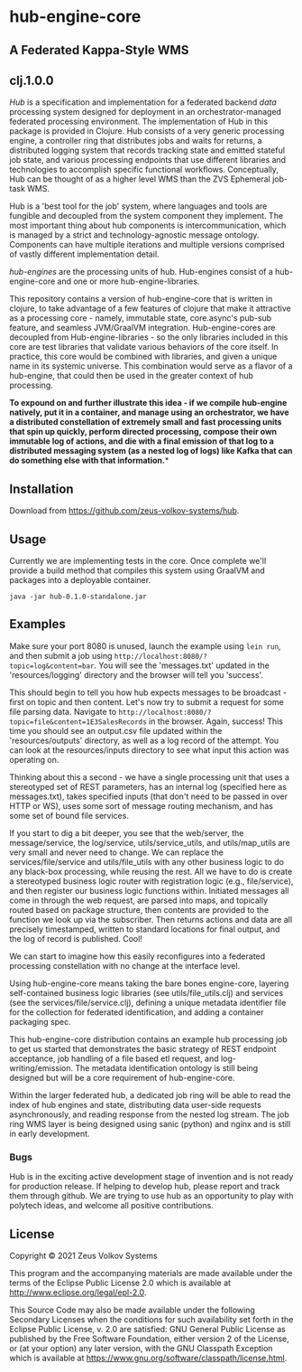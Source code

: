 # hub-engine-core

## A Federated Kappa-Style WMS

## clj.1.0.0

*Hub* is a specification and implementation for a federated backend *data* processing system designed for deployment in an orchestrator-managed federated processing environment. The implementation of Hub in this package is provided in Clojure. Hub consists of a very generic processing engine, a controller ring that distributes jobs and waits for returns, a distributed logging system that records tracking state and emitted stateful job state, and various processing endpoints that use different libraries and technologies to accomplish specific functional workflows. Conceptually, Hub can be thought of as a higher level WMS than the ZVS Ephemeral job-task WMS.

Hub is a 'best tool for the job' system, where languages and tools are fungible and decoupled from the system component they implement. The most important thing about hub components is intercommunication, which is managed by a strict and technology-agnostic message ontology. Components can have multiple iterations and multiple versions comprised of vastly different implementation detail.

*hub-engines* are the processing units of hub. Hub-engines consist of a hub-engine-core and one or more hub-engine-libraries.

This repository contains a version of hub-engine-core that is written in clojure, to take advantage of a few features of clojure that make it attractive as a processing core - namely, immutable state, core.async's pub-sub feature, and seamless JVM/GraalVM integration. Hub-engine-cores are decoupled from Hub-engine-libraries - so the only libraries included in this core are test libraries that validate various behaviors of the core itself. In practice, this core would be combined with libraries, and given a unique name in its systemic universe. This combination would serve as a flavor of a hub-engine, that could then be used in the greater context of hub processing.

**To expound on and further illustrate this idea - if we compile hub-engine natively, put it in a container, and manage using an orchestrator, we have a distributed constellation of extremely small and fast processing units that spin up quickly, perform directed processing, compose their own immutable log of actions, and die with a final emission of that log to a distributed messaging system (as a nested log of logs) like Kafka that can do something else with that information.***

## Installation

Download from <https://github.com/zeus-volkov-systems/hub>.

## Usage

Currently we are implementing tests in the core. Once complete we'll provide a build method that compiles this system using GraalVM and packages into a deployable container.

    java -jar hub-0.1.0-standalone.jar

## Examples

Make sure your port 8080 is unused, launch the example using `lein run`, and then submit a job using `http://localhost:8080/?topic=log&content=bar`. You will see the 'messages.txt' updated in the 'resources/logging' directory and the browser will tell you 'success'.

This should begin to tell you how hub expects messages to be broadcast - first on topic and then content. Let's now try to submit a request for some file parsing data. Navigate to `http://localhost:8080/?topic=file&content=1E3SalesRecords` in the browser. Again, success! This time you should see an output.csv file updated within the 'resources/outputs' directory, as well as a log record of the attempt. You can look at the resources/inputs directory to see what input this action was operating on.

Thinking about this a second - we have a single processing unit that uses a stereotyped set of REST parameters, has an internal log (specified here as messages.txt), takes specified inputs (that don't need to be passed in over HTTP or WS), uses some sort of message routing mechanism, and has some set of bound file services.

If you start to dig a bit deeper, you see that the web/server, the message/service, the log/service, utils/service_utils, and utils/map_utils are very small and never need to change. We can replace the services/file/service and utils/file_utils with any other business logic to do any black-box processing, while reusing the rest. All we have to do is create a stereotyped business logic router with registration logic (e.g., file/service), and then register our business logic functions within. Initiated messages all come in through the web request, are  parsed into maps, and topically routed based on package structure, then contents are provided to the function we look up via the subscriber. Then returns actions and data are all precisely timestamped, written to standard locations for final output, and the log of record is published. Cool!

We can start to imagine how this easily reconfigures into a federated processing constellation with no change at the interface level.

Using hub-engine-core means taking the bare bones engine-core, layering self-contained business logic libraries (see utils/file_utils.clj) and services (see the services/file/service.clj), defining a unique metadata identifier file for the collection for federated identification, and adding a container packaging spec.

This hub-engine-core distribution contains an example hub processing job to get us started that demonstrates the basic strategy of REST endpoint acceptance, job handling of a file based etl request, and log-writing/emission. The metadata identification ontology is still being designed but will be a core requirement of hub-engine-core.

Within the larger federated hub, a dedicated job ring will be able to read the index of hub engines and state, distributing data user-side requests asynchronously, and reading response from the nested log stream. The job ring WMS layer is being designed using sanic (python) and nginx and is still in early development.

### Bugs

Hub is in the exciting active development stage of invention and is not ready for production release. If helping to develop hub, please report and track them through github. We are trying to use hub as an opportunity to play with polytech ideas, and welcome all positive contributions.

## License

Copyright © 2021 Zeus Volkov Systems

This program and the accompanying materials are made available under the
terms of the Eclipse Public License 2.0 which is available at
<http://www.eclipse.org/legal/epl-2.0>.

This Source Code may also be made available under the following Secondary
Licenses when the conditions for such availability set forth in the Eclipse
Public License, v. 2.0 are satisfied: GNU General Public License as published by
the Free Software Foundation, either version 2 of the License, or (at your
option) any later version, with the GNU Classpath Exception which is available
at <https://www.gnu.org/software/classpath/license.html>.
